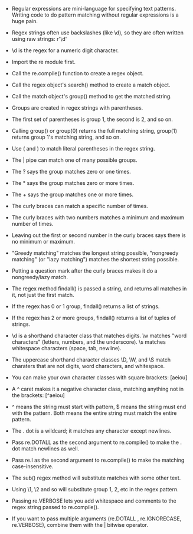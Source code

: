 - Regular expressions are mini-language for specifying text patterns. Writing code to do pattern matching without regular expressions is a huge pain.
- Regex strings often use backslashes (like \d), so they are often written using raw strings: r'\d'
- \d is the regex for a numeric digit character.
- Import the re module first.
- Call the re.compile() function to create a regex object.
- Call the regex object's search() method to create a match object.
- Call the match object's group() method to get the matched string.

- Groups are created in regex strings with parentheses.
- The first set of parentheses is group 1, the second is 2, and so on.
- Calling group() or group(0) returns the full matching string, group(1) returns group 1's matching string, and so on.
- Use \( and \) to match literal parentheses in the regex string.
- The | pipe can match one of many possible groups.
 
- The ? says the group matches zero or one times.
- The * says the group matches zero or more times.
- The + says the group matches one or more times.
- The curly braces can match a specific number of times.
- The curly braces with two numbers matches a minimum and maximum number of times.
- Leaving out the first or second number in the curly braces says there is no minimum or maximum.
- "Greedy matching" matches the longest string possible, "nongreedy matching" (or "lazy matching") matches the shortest string possible.
- Putting a question mark after the curly braces makes it do a nongreedy/lazy match.

- The regex method findall() is passed a string, and returns all matches in it, not just the first match.
- If the regex has 0 or 1 group, findall() returns a list of strings.
- If the regex has 2 or more groups, findall() returns a list of tuples of strings.
- \d is a shorthand character class that matches digits. \w matches "word characters" (letters, numbers, and the underscore). \s matches whitespace characters (space, tab, newline).
- The uppercase shorthand character classes \D, \W, and \S match charaters that are not digits, word characters, and whitespace.
- You can make your own character classes with square brackets: [aeiou]
- A ^ caret makes it a negative character class, matching anything not in the brackets: [^aeiou]
 
- ^ means the string must start with pattern, $ means the string must end with the pattern. Both means the entire string must match the entire pattern.
- The . dot is a wildcard; it matches any character except newlines.
- Pass re.DOTALL as the second argument to re.compile() to make the . dot match newlines as well.
- Pass re.I as the second argument to re.compile() to make the matching case-insensitive.
 
- The sub() regex method will substitute matches with some other text.
- Using \1, \2 and so will substitute group 1, 2, etc in the regex pattern.
- Passing re.VERBOSE lets you add whitespace and comments to the regex string passed to re.compile().
- If you want to pass multiple arguments (re.DOTALL , re.IGNORECASE, re.VERBOSE), combine them with the | bitwise operator.
 
